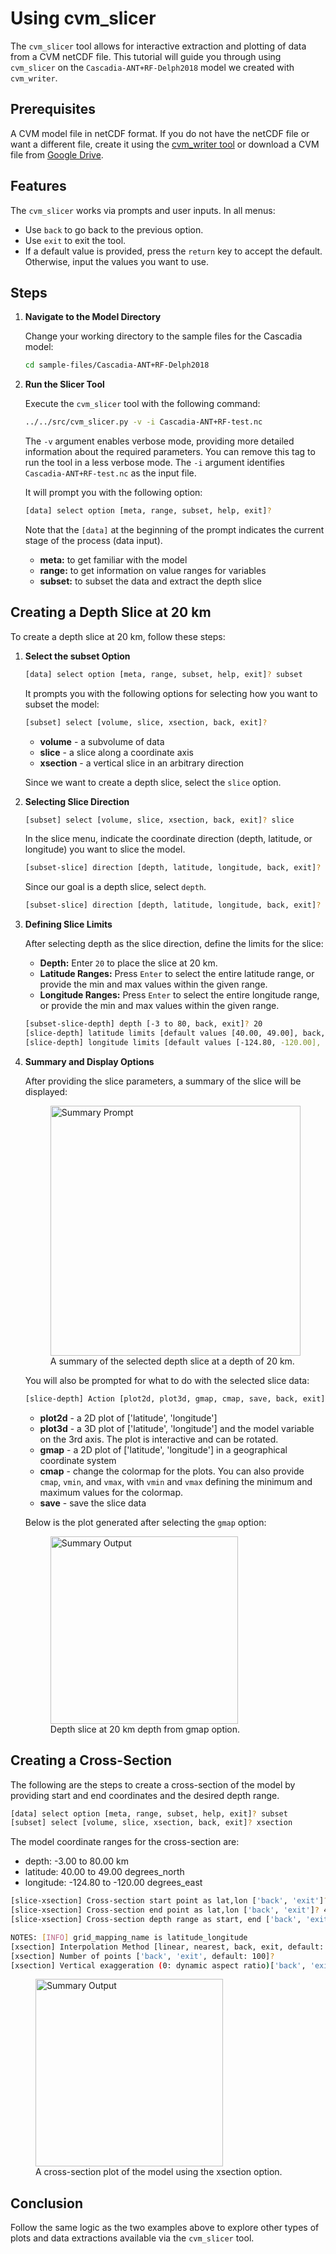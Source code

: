 
# Using cvm_slicer

The `cvm_slicer` tool allows for interactive extraction and plotting of data from a CVM netCDF file. This tutorial will guide you through using `cvm_slicer` on the `Cascadia-ANT+RF-Delph2018` model we created with `cvm_writer`.

## Prerequisites

A CVM model file in netCDF format. If you do not have the netCDF file or want a different file, create it using the [cvm_writer tool](usage/cvm_writer.html) or download a CVM file from [Google Drive](https://drive.google.com/drive/folders/1JTN0GAf25IIFBqkTMmZCTL50VnTjiiFd?usp=sharing).

## Features

The `cvm_slicer` works via prompts and user inputs. In all menus:

- Use `back` to go back to the previous option.
- Use `exit` to exit the tool.
- If a default value is provided, press the `return` key to accept the default. Otherwise, input the values you want to use.

## Steps

1. **Navigate to the Model Directory**

   Change your working directory to the sample files for the Cascadia model:

   ```bash
   cd sample-files/Cascadia-ANT+RF-Delph2018
   ```

2. **Run the Slicer Tool**

   Execute the `cvm_slicer` tool with the following command:

   ```bash
   ../../src/cvm_slicer.py -v -i Cascadia-ANT+RF-test.nc
   ```

   The `-v` argument enables verbose mode, providing more detailed information about the required parameters. You can remove this tag to run the tool in a less verbose mode. The `-i` argument identifies `Cascadia-ANT+RF-test.nc` as the input file.

   It will prompt you with the following option:

   ```bash
   [data] select option [meta, range, subset, help, exit]?
   ```

   Note that the `[data]` at the beginning of the prompt indicates the current stage of the process (data input).

   - **meta:** to get familiar with the model
   - **range:** to get information on value ranges for variables
   - **subset:** to subset the data and extract the depth slice

## Creating a Depth Slice at 20 km

To create a depth slice at 20 km, follow these steps:

1. **Select the subset Option**

   ```bash
   [data] select option [meta, range, subset, help, exit]? subset
   ```

   It prompts you with the following options for selecting how you want to subset the model:

   ```bash
   [subset] select [volume, slice, xsection, back, exit]?
   ```

   - **volume** - a subvolume of data
   - **slice** - a slice along a coordinate axis
   - **xsection** - a vertical slice in an arbitrary direction

   Since we want to create a depth slice, select the `slice` option.

2. **Selecting Slice Direction**

   ```bash
   [subset] select [volume, slice, xsection, back, exit]? slice
   ```

   In the slice menu, indicate the coordinate direction (depth, latitude, or longitude) you want to slice the model.

   ```bash
   [subset-slice] direction [depth, latitude, longitude, back, exit]?
   ```

   Since our goal is a depth slice, select `depth`.

   ```bash
   [subset-slice] direction [depth, latitude, longitude, back, exit]? depth
   ```

3. **Defining Slice Limits**

   After selecting depth as the slice direction, define the limits for the slice:

   - **Depth:** Enter `20` to place the slice at 20 km.
   - **Latitude Ranges:** Press `Enter` to select the entire latitude range, or provide the min and max values within the given range.
   - **Longitude Ranges:** Press `Enter` to select the entire longitude range, or provide the min and max values within the given range.

   ```bash
   [subset-slice-depth] depth [-3 to 80, back, exit]? 20
   [slice-depth] latitude limits [default values [40.00, 49.00], back, exit]:
   [slice-depth] longitude limits [default values [-124.80, -120.00], back, exit]:
   ```

4. **Summary and Display Options**

   After providing the slice parameters, a summary of the slice will be displayed:

   <figure>
      <img src="../_images/cvm_slicer_summary.png" alt="Summary Prompt" width="400"/>
      <figcaption>A summary of the selected depth slice at a depth of 20 km.</figcaption>
   </figure>

   You will also be prompted for what to do with the selected slice data:

   ```bash
   [slice-depth] Action [plot2d, plot3d, gmap, cmap, save, back, exit]:
   ```

   - **plot2d** - a 2D plot of ['latitude', 'longitude']
   - **plot3d** - a 3D plot of ['latitude', 'longitude'] and the model variable on the 3rd axis. The plot is interactive and can be rotated.
   - **gmap** - a 2D plot of ['latitude', 'longitude'] in a geographical coordinate system
   - **cmap** - change the colormap for the plots. You can also provide `cmap`, `vmin`, and `vmax`, with `vmin` and `vmax` defining the minimum and maximum values for the colormap.
   - **save** - save the slice data

   Below is the plot generated after selecting the `gmap` option:

   <figure>
   <img src="../_images/cvm_slicer_depth_20_gmap.png" alt="Summary Output" width="300"/>
   <figcaption>Depth slice at 20 km depth from gmap option.</figcaption>
   </figure>

## Creating a Cross-Section

The following are the steps to create a cross-section of the model by providing start and end coordinates and the desired depth range.

```bash
[data] select option [meta, range, subset, help, exit]? subset
[subset] select [volume, slice, xsection, back, exit]? xsection
```

The model coordinate ranges for the cross-section are:
- depth: -3.00 to 80.00 km
- latitude: 40.00 to 49.00 degrees_north
- longitude: -124.80 to -120.00 degrees_east

```bash
[slice-xsection] Cross-section start point as lat,lon ['back', 'exit']? 40,-124
[slice-xsection] Cross-section end point as lat,lon ['back', 'exit']? 49,-121
[slice-xsection] Cross-section depth range as start, end ['back', 'exit']? 0,80

NOTES: [INFO] grid_mapping_name is latitude_longitude
[xsection] Interpolation Method [linear, nearest, back, exit, default: linear]? linear
[xsection] Number of points ['back', 'exit', default: 100]?
[xsection] Vertical exaggeration (0: dynamic aspect ratio)['back', 'exit', default: 0]?
```

<figure>
<img src="../_images/cvm_slicer_xsection.png" alt="Summary Output" width="300"/>
<figcaption>A cross-section plot of the model using the xsection option.</figcaption>
</figure>

## Conclusion

Follow the same logic as the two examples above to explore other types of plots and data extractions available via the `cvm_slicer` tool.
